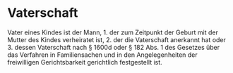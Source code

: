 # Vaterschaft

Vater eines Kindes ist der Mann,  1.
 der zum Zeitpunkt der Geburt mit der Mutter des Kindes verheiratet ist,
 2.
 der die Vaterschaft anerkannt hat oder
 3.
 dessen Vaterschaft nach § 1600d oder § 182 Abs. 1 des Gesetzes über das Verfahren in Familiensachen und in den Angelegenheiten der freiwilligen Gerichtsbarkeit gerichtlich festgestellt ist.
 

